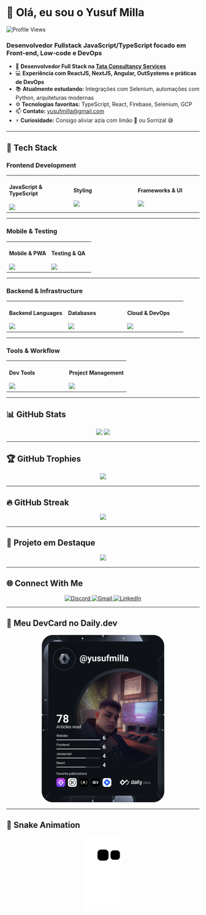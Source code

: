 # 👋 Olá, eu sou o Yusuf Milla

<p align="left">
  <img src="https://komarev.com/ghpvc/?username=Damhafi&label=Profile%20views&color=3982F7&style=flat" alt="Profile Views"/>
</p>

### Desenvolvedor Fullstack JavaScript/TypeScript focado em Front-end, Low-code e DevOps

- 💼 **Desenvolvedor Full Stack na [Tata Consultancy Services](https://www.tcs.com/)**
- 💻 **Experiência com ReactJS, NextJS, Angular, OutSystems e práticas de DevOps**
- 📚 **Atualmente estudando:** Integrações com Selenium, automações com Python, arquiteturas modernas
- ⚙️ **Tecnologias favoritas:** TypeScript, React, Firebase, Selenium, GCP
- 📫 **Contato:** yusufmilla@gmail.com
- ⚡ **Curiosidade:** Consigo aliviar azia com limão 🍋 ou Sorrizal 😅

---

## 🔧 Tech Stack

### Frontend Development

<table>
<tr>
<td width="33%">

#### JavaScript & TypeScript  
<img src="https://skillicons.dev/icons?i=js,ts,react,nextjs,angular" />

</td>
<td width="33%">

#### Styling  
<img src="https://skillicons.dev/icons?i=tailwind,css,html,figma,styledcomponents" />

</td>
<td width="33%">

#### Frameworks & UI  
<img src="https://skillicons.dev/icons?i=bootstrap,materialui" />

</td>
</tr>
</table>

---

### Mobile & Testing

<table>
<tr>
<td width="50%">

#### Mobile & PWA  
<img src="https://skillicons.dev/icons?i=react" />

</td>
<td width="50%">

#### Testing & QA  
<img src="https://skillicons.dev/icons?i=jest,selenium,cypress" />

</td>
</tr>
</table>

---

### Backend & Infrastructure

<table>
<tr>
<td width="33%">

#### Backend Languages  
<img src="https://skillicons.dev/icons?i=nodejs,python" />

</td>
<td width="33%">

#### Databases  
<img src="https://skillicons.dev/icons?i=postgres,mongodb,firebase" />

</td>
<td width="33%">

#### Cloud & DevOps  
<img src="https://skillicons.dev/icons?i=git,docker,kubernetes,aws,gcp" />

</td>
</tr>
</table>

---

### Tools & Workflow

<table>
<tr>
<td width="50%">

#### Dev Tools  
<img src="https://skillicons.dev/icons?i=vscode,vercel,github" />

</td>
<td width="50%">

#### Project Management  
<img src="https://skillicons.dev/icons?i=trello,notion" />

</td>
</tr>
</table>

---

## 📊 GitHub Stats

<div align="center">
  <img height="180em" src="https://github-readme-stats.vercel.app/api?username=Damhafi&show_icons=true&theme=tokyonight&include_all_commits=true&count_private=true" />
  <img height="180em" src="https://github-readme-stats.vercel.app/api/top-langs/?username=Damhafi&layout=compact&langs_count=7&theme=tokyonight" />
</div>

---

## 🏆 GitHub Trophies

<div align="center">
  <img src="https://github-profile-trophy.vercel.app/?username=Damhafi&theme=discord&no-frame=false&no-bg=true&margin-w=4" />
</div>

---

## 🔥 GitHub Streak

<div align="center">
  <img src="https://github-readme-streak-stats.herokuapp.com/?user=Damhafi&theme=tokyonight" />
</div>

---

## 🚀 Projeto em Destaque

<div align="center">
  <a href="https://github.com/Damhafi/your-featured-repo">
    <img src="https://github-readme-stats.vercel.app/api/pin/?username=Damhafi&repo=your-featured-repo&theme=tokyonight" />
  </a>
</div>

---

## 🌐 Connect With Me

<div align="center">
  <a href="https://discord.gg/" target="_blank">
    <img src="https://img.shields.io/badge/Discord-%237289DA.svg?style=for-the-badge&logo=discord&logoColor=white" alt="Discord" />
  </a>
  <a href="mailto:yusufmilla@gmail.com">
    <img src="https://img.shields.io/badge/Gmail-D14836?style=for-the-badge&logo=gmail&logoColor=white" alt="Gmail" />
  </a>
  <a href="https://www.linkedin.com/in/yusufmilla" target="_blank">
    <img src="https://img.shields.io/badge/LinkedIn-%230077B5.svg?style=for-the-badge&logo=linkedin&logoColor=white" alt="LinkedIn" />
  </a>
</div>

---

## 🧾 Meu DevCard no Daily.dev

<div align="center">
  <a href="https://app.daily.dev/yusufmilla">
    <img src="https://github.com/Damhafi/Damhafi/blob/main/devcard.svg" width="320" alt="Yusuf Hafi's Dev Card" />
  </a>
</div>

---

## 🐍 Snake Animation

<div align="center">
  <img src="https://github.com/Damhafi/Damhafi/blob/output/github-contribution-grid-snake.svg" />
</div>
